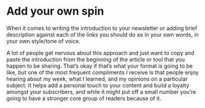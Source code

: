 # Add your own spin

When it comes to writing the introduction to your newsletter or adding brief description against each of the links you should do so in your own words, in your own style/tone of voice.

A lot of people get nervous about this approach and just want to copy and paste the introduction from the beginning of the article or tool that you happen to be sharing. That’s okay if that’s what your format is going to be like, but one of the most frequent compliments I receive is that people enjoy hearing about my week, what I learned, and my opinions on a particular subject. It helps add a personal touch to your content and build a loyalty amongst your subscribers, and while it might put off a small number you’re going to have a stronger core group of readers because of it.

